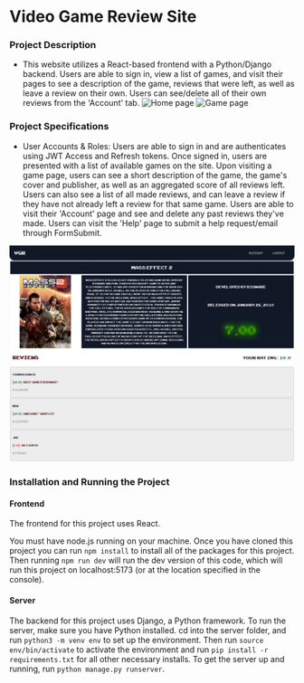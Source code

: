 # Video Game Review Site

### Project Description
* This website utilizes a React-based frontend with a Python/Django backend. Users are able to sign in, view a list of games, and visit their pages to see a description of the game, reviews that were left, as well as leave a review on their own. Users can see/delete all of their own reviews from the 'Account' tab.
![Home page](https://github.com/ThomasChakif/video-game-review-site/blob/main/frontend/src/img/vgr-homepage.png)
![Game page](https://github.com/ThomasChakif/video-game-review-site/blob/main/frontend/src/img/vgr-home-games.png)
### Project Specifications
* User Accounts & Roles: Users are able to sign in and are authenticates using JWT Access and Refresh tokens. Once signed in, users are presented with a list of available games on the site. Upon visiting a game page, users can see a short description of the game, the game's cover and publisher, as well as an aggregated score of all reviews left. Users can also see a list of all made reviews, and can leave a review if they have not already left a review for that same game. Users are able to visit their 'Account' page and see and delete any past reviews they've made. Users can visit the 'Help' page to submit a help request/email through FormSubmit.

![Individual game page](https://github.com/ThomasChakif/video-game-review-site/blob/main/frontend/src/img/vgr-game-page.png)

### Installation and Running the Project

#### Frontend
The frontend for this project uses React.

You must have node.js running on your machine. Once you have cloned this project you can run `npm install` to install all of the packages for this project. Then running `npm run dev` will run the dev version of this code, which will run this project on localhost:5173 (or at the location specified in the console).

#### Server
The backend for this project uses Django, a Python framework. To run the server, make sure you have Python installed. cd into the server folder, and run    `python3 -m venv env` to set up the environment. Then run `source env/bin/activate` to activate the environment and run `pip install -r requirements.txt` for all other necessary installs. To get the server up and running, run `python manage.py runserver`.
